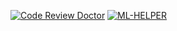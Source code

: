 [![Code Review Doctor](https://codereview.doctor/pseusys/HogWeedGo/main.svg)](https://codereview.doctor/@pseusys/HogWeedGo)
[![ML-HELPER](https://github.com/pseusys/HogWeedGo/actions/workflows/ml-helper.yml/badge.svg)](https://github.com/pseusys/HogWeedGo/actions/workflows/ml-helper.yml)
